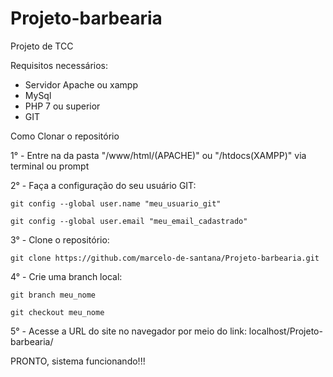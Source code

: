 # Projeto-barbearia
Projeto de TCC

Requisitos necessários:
- Servidor Apache ou xampp
- MySql
- PHP 7 ou superior
- GIT

Como Clonar o repositório

1° - Entre na da pasta "/www/html/(APACHE)" ou "/htdocs(XAMPP)" via terminal ou prompt

2° - Faça a configuração do seu usuário GIT:

    git config --global user.name "meu_usuario_git"
  
    git config --global user.email "meu_email_cadastrado"
  
3° - Clone o repositório:
  
    git clone https://github.com/marcelo-de-santana/Projeto-barbearia.git

4° - Crie uma branch local:
  
    git branch meu_nome
  
    git checkout meu_nome

5° - Acesse a URL do site no navegador por meio do link: localhost/Projeto-barbearia/


PRONTO, sistema funcionando!!!
